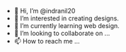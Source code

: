 - 👋 Hi, I’m @indranil20
- 👀 I’m interested in creating designs.
- 🌱 I’m currently learning web design.
- 💞️ I’m looking to collaborate on ...
- 📫 How to reach me ...

<!---
indranil20/indranil20 is a ✨ special ✨ repository because its `README.md` (this file) appears on your GitHub profile.
You can click the Preview link to take a look at your changes.
--->
